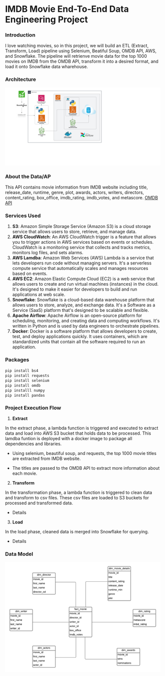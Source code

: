 # IMDB Movie End-To-End Data Engineering Project

### Introduction
I love watching movies, so in this project, we will build an ETL (Extract, Transform, Load) pipeline using Selenium, Beatiful Soup, OMDB API, AWS, and Snowflake.  The pipeline will retrienve movie data for the top 1000 movies on IMDB from the OMDB API, transform it into a desired format, and load it onto Snowflake data wharehouse.

### Architecture
![Architecture Diagram](https://github.com/alycet/movie-data-etl-pipeline/blob/main/IMDB%20Movie%20Pipeline%20Architecture%20-%20Page%201.png)
### About the Data/AP
This API contains movie information from IMDB website including title, release_date, runtime, genre, plot, awards, actors, writers, directors, content_rating, box_office, imdb_rating, imdb_votes, and metascore. [OMDB API](https://www.omdbapi.com/)

### Services Used
1.  **S3**: Amazon Simple Storage Service (Amazon S3) is a cloud storage service that allows users to store, retrieve, and manage data.
2.  **AWS CloudWatch**: An AWS CloudWatch trigger is a feature that allows you to trigger actions in AWS services based on events or schedules. CloudWatch is a monitoring service that collects and tracks metrics, monitors log files, and sets alarms.
3.  **AWS Lamdba**: Amazon Web Services (AWS) Lambda is a service that lets developers run code without managing servers. It's a serverless compute service that automatically scales and manages resources based on events.
4.  **AWS EC2**: Amazon Elastic Compute Cloud (EC2) is a web service that allows users to create and run virtual machines (instances) in the cloud. It's designed to make it easier for developers to build and run applications at web scale.
5.  **Snowflake**: Snowflake is a cloud-based data warehouse platform that allows users to store, analyze, and exchange data. It's a Software as a Service (SaaS) platform that's designed to be scalable and flexible.
6.  **Apache Airflow**: Apache Airflow is an open-source platform for scheduling, monitoring, and creating data and computing workflows. It's written in Python and is used by data engineers to orchestrate pipelines.
7.  **Docker**: Docker is a software platform that allows developers to create, test, and deploy applications quickly. It uses containers, which are standardized units that contain all the software required to run an application.

### Packages

```
pip install bs4
pip install requests
pip install selenium
pip install omdb
pip installl numpy
pip install pandas
```

### Project Execution Flow
1. **Extract**

In the extract phase, a lambda function is triggered and executed to extract data and load into AWS S3 bucket that holds data to be processed. This lamdba funtion is deployed with a docker image to package all dependencies and libraries.

  * Using selenium, beautiful soup, and requests, the top 1000 movie titles are extracted from IMDB website. 
  
  * The titles are passed to the OMDB API to extract more information about each movie.

2.  **Transform**

In the transformation phase, a lambda function is triggered to clean data and transform to csv files.  These csv files are loaded to S3 buckets for processed and transformed data.

 * Details

3.  **Load**

In the load phase, cleaned data is merged into Snowflake for querying.

 * Details


### Data Model
![Data Model](https://github.com/alycet/movie-data-etl-pipeline/blob/main/Movie%20DB%20Dimensional%20Model.png)
